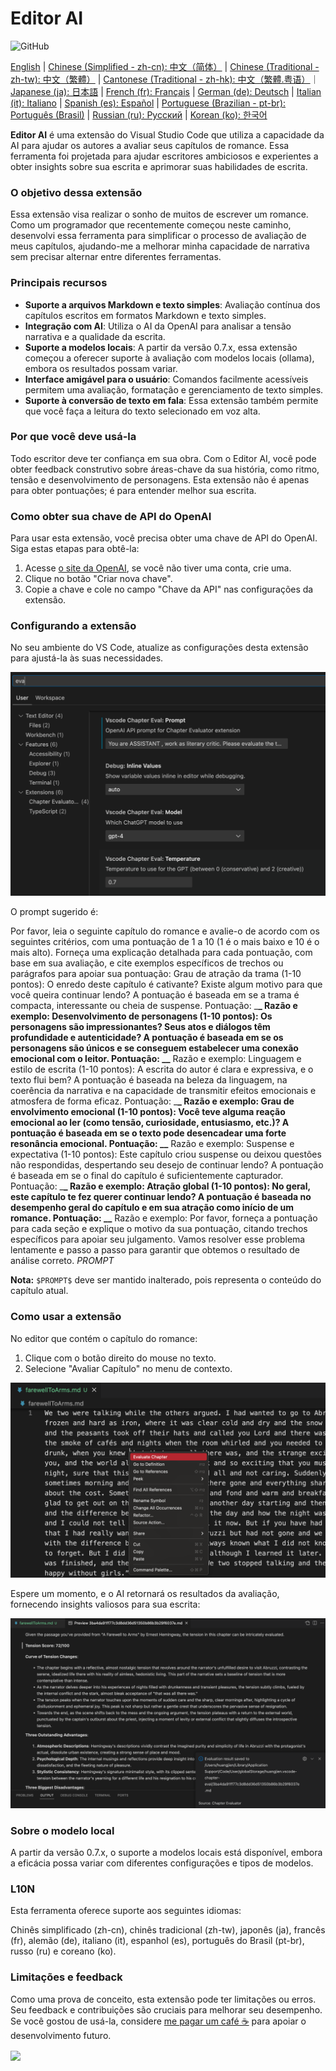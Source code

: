 # Editor AI

![GitHub](https://img.shields.io/github/license/huangjien/vscode-chapter-eval)

[English](https://github.com/huangjien/vscode-chapter-eval/blob/main/README.md) | [Chinese (Simplified - zh-cn): 中文（简体）](https://github.com/huangjien/vscode-chapter-eval/blob/main/README.zh-cn.md) | [Chinese (Traditional - zh-tw): 中文（繁體）](https://github.com/huangjien/vscode-chapter-eval/blob/main/README.zh-tw.md) | [Cantonese (Traditional - zh-hk): 中文（繁體.粤语）](https://github.com/huangjien/vscode-chapter-eval/blob/main/README.zh-hk.md)｜[Japanese (ja): 日本語](https://github.com/huangjien/vscode-chapter-eval/blob/main/README.ja.md) | [French (fr): Français](https://github.com/huangjien/vscode-chapter-eval/blob/main/README.fr.md) | [German (de): Deutsch](https://github.com/huangjien/vscode-chapter-eval/blob/main/README.de.md) | [Italian (it): Italiano](https://github.com/huangjien/vscode-chapter-eval/blob/main/README.it.md) | [Spanish (es): Español](https://github.com/huangjien/vscode-chapter-eval/blob/main/README.es.md) | [Portuguese (Brazilian - pt-br): Português (Brasil)](https://github.com/huangjien/vscode-chapter-eval/blob/main/README.pt-br.md) | [Russian (ru): Русский](https://github.com/huangjien/vscode-chapter-eval/blob/main/README.ru.md) | [Korean (ko): 한국어](https://github.com/huangjien/vscode-chapter-eval/blob/main/README.ko.md)

**Editor AI** é uma extensão do Visual Studio Code que utiliza a capacidade da AI para ajudar os autores a avaliar seus capítulos de romance. Essa ferramenta foi projetada para ajudar escritores ambiciosos e experientes a obter insights sobre sua escrita e aprimorar suas habilidades de escrita.

### O objetivo dessa extensão

Essa extensão visa realizar o sonho de muitos de escrever um romance. Como um programador que recentemente começou neste caminho, desenvolvi essa ferramenta para simplificar o processo de avaliação de meus capítulos, ajudando-me a melhorar minha capacidade de narrativa sem precisar alternar entre diferentes ferramentas.

### Principais recursos

- **Suporte a arquivos Markdown e texto simples**: Avaliação contínua dos capítulos escritos em formatos Markdown e texto simples.
- **Integração com AI**: Utiliza o AI da OpenAI para analisar a tensão narrativa e a qualidade da escrita.
- **Suporte a modelos locais**: A partir da versão 0.7.x, essa extensão começou a oferecer suporte à avaliação com modelos locais (ollama), embora os resultados possam variar.
- **Interface amigável para o usuário**: Comandos facilmente acessíveis permitem uma avaliação, formatação e gerenciamento de texto simples.
- **Suporte à conversão de texto em fala**: Essa extensão também permite que você faça a leitura do texto selecionado em voz alta.

### Por que você deve usá-la

Todo escritor deve ter confiança em sua obra. Com o Editor AI, você pode obter feedback construtivo sobre áreas-chave da sua história, como ritmo, tensão e desenvolvimento de personagens. Esta extensão não é apenas para obter pontuações; é para entender melhor sua escrita.

### Como obter sua chave de API do OpenAI

Para usar esta extensão, você precisa obter uma chave de API do OpenAI. Siga estas etapas para obtê-la:

1. Acesse [o site da OpenAI](https://platform.openai.com/account/api-keys), se você não tiver uma conta, crie uma.
2. Clique no botão "Criar nova chave".
3. Copie a chave e cole no campo "Chave da API" nas configurações da extensão.

### Configurando a extensão

No seu ambiente do VS Code, atualize as configurações desta extensão para ajustá-la às suas necessidades.

<img src="resources/setup.png" alt="Configuração" />

O prompt sugerido é:

Por favor, leia o seguinte capítulo do romance e avalie-o de acordo com os seguintes critérios, com uma pontuação de 1 a 10 (1 é o mais baixo e 10 é o mais alto). Forneça uma explicação detalhada para cada pontuação, com base em sua avaliação, e cite exemplos específicos de trechos ou parágrafos para apoiar sua pontuação: Grau de atração da trama (1-10 pontos): O enredo deste capítulo é cativante? Existe algum motivo para que você queira continuar lendo? A pontuação é baseada em se a trama é compacta, interessante ou cheia de suspense. Pontuação: \_**\_ Razão e exemplo: Desenvolvimento de personagens (1-10 pontos): Os personagens são impressionantes? Seus atos e diálogos têm profundidade e autenticidade? A pontuação é baseada em se os personagens são únicos e se conseguem estabelecer uma conexão emocional com o leitor. Pontuação: \_\_** Razão e exemplo: Linguagem e estilo de escrita (1-10 pontos): A escrita do autor é clara e expressiva, e o texto flui bem? A pontuação é baseada na beleza da linguagem, na coerência da narrativa e na capacidade de transmitir efeitos emocionais e atmosfera de forma eficaz. Pontuação: \_**\_ Razão e exemplo: Grau de envolvimento emocional (1-10 pontos): Você teve alguma reação emocional ao ler (como tensão, curiosidade, entusiasmo, etc.)? A pontuação é baseada em se o texto pode desencadear uma forte resonância emocional. Pontuação: \_\_** Razão e exemplo: Suspense e expectativa (1-10 pontos): Este capítulo criou suspense ou deixou questões não respondidas, despertando seu desejo de continuar lendo? A pontuação é baseada em se o final do capítulo é suficientemente capturador. Pontuação: \_**\_ Razão e exemplo: Atração global (1-10 pontos): No geral, este capítulo te fez querer continuar lendo? A pontuação é baseada no desempenho geral do capítulo e em sua atração como início de um romance. Pontuação: \_\_** Razão e exemplo: Por favor, forneça a pontuação para cada seção e explique o motivo da sua pontuação, citando trechos específicos para apoiar seu julgamento. Vamos resolver esse problema lentamente e passo a passo para garantir que obtemos o resultado de análise correto.
$PROMPT$

**Nota:** `$PROMPT$` deve ser mantido inalterado, pois representa o conteúdo do capítulo atual.

### Como usar a extensão

No editor que contém o capítulo do romance:

1. Clique com o botão direito do mouse no texto.
2. Selecione "Avaliar Capítulo" no menu de contexto.

<img src="resources/evaluate.png" alt="Avaliar Capítulo" />

Espere um momento, e o AI retornará os resultados da avaliação, fornecendo insights valiosos para sua escrita:

<img src="resources/evaluation_reslult.png" alt="Resultado da Avaliação" />

### Sobre o modelo local

A partir da versão 0.7.x, o suporte a modelos locais está disponível, embora a eficácia possa variar com diferentes configurações e tipos de modelos.

### L10N

Esta ferramenta oferece suporte aos seguintes idiomas:

Chinês simplificado (zh-cn), chinês tradicional (zh-tw), japonês (ja), francês (fr), alemão (de), italiano (it), espanhol (es), português do Brasil (pt-br), russo (ru) e coreano (ko).

### Limitações e feedback

Como uma prova de conceito, esta extensão pode ter limitações ou erros. Seu feedback e contribuições são cruciais para melhorar seu desempenho. Se você gostou de usá-la, considere [me pagar um café ☕️](https://www.buymeacoffee.com/huangjien) para apoiar o desenvolvimento futuro.

<div >
    <a href="https://www.buymeacoffee.com/huangjien"  target="_blank" style="display: inline-block;">
        <img src="https://img.shields.io/badge/Doar-Me%20Compre%20Um%20Caf%C3%A9-orange.svg?style=flat-square&logo=buymeacoffee"  align="center" />
    </a>
</div>
<br />

